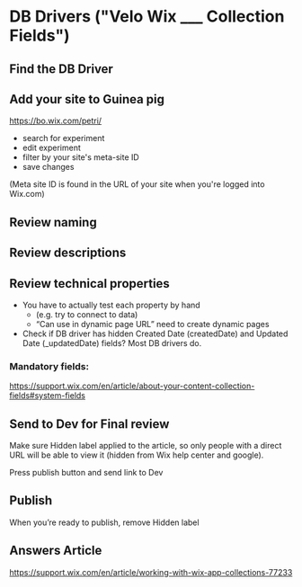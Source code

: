 # DB Drivers ("Velo Wix ___ Collection Fields")

## Find the DB Driver

## Add your site to Guinea pig

https://bo.wix.com/petri/

 - search for experiment
 - edit experiment
 - filter by your site's meta-site ID
 - save changes

(Meta site ID is found in the URL of your site when you're logged into Wix.com)

## Review naming

## Review descriptions

## Review technical properties

 - You have to actually test each property by hand
   - (e.g. try to connect to data)
   - “Can use in dynamic page URL” need to create dynamic pages
 - Check if DB driver has hidden Created Date (createdDate) and Updated Date (\_updatedDate) fields? Most DB drivers do.

### Mandatory fields:

https://support.wix.com/en/article/about-your-content-collection-fields#system-fields

## Send to Dev for Final review

Make sure Hidden label applied to the article, so only people with a direct URL will be able to view it (hidden from Wix help center and google).

Press publish button and send link to Dev

## Publish

 When you’re ready to publish, remove Hidden label

## Answers Article

<https://support.wix.com/en/article/working-with-wix-app-collections-77233>
